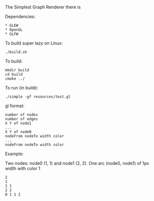 The Simplest Graph Renderer there is

Dependencies:

    * GLEW
    * OpenGL
    * GLFW

To build super lazy on Linux:

    ./build.sh 


To build:
    
    mkdir build
    cd build
    cmake ../

To run (in build):

    ./simple -gf resources/test.gl

gl format:

```
number of nodes
number of edges
X Y of node1
...
X Y of nodeN
nodeFrom nodeTo width color
...
nodeFrom nodeTo width color
```

Example:

Two nodes: node0 (1, 1) and node1 (2, 2). One arc (node0, node1) of 1px width with color 1

```
2
1
1 1
2 2
0 1 1 2
```
